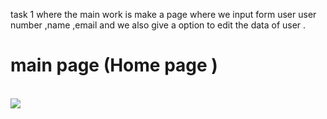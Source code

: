 task 1 where the main work is make a page where we input form user user number ,name ,email and we also give a option to edit the data of user .
<h1> main page (Home page )</h1>
<br>
<img src="https://github.com/Harshit9651/task1/assets/130920101/f5f3015c-4c95-4008-9b5c-4d1f860b7efa">
